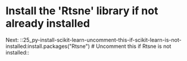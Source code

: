 # Install the 'Rtsne' library if not already installed

Next: ::25_py-install-scikit-learn-uncomment-this-if-scikit-learn-is-not-installed:install.packages("Rtsne")  # Uncomment this if Rtsne is not installed::
